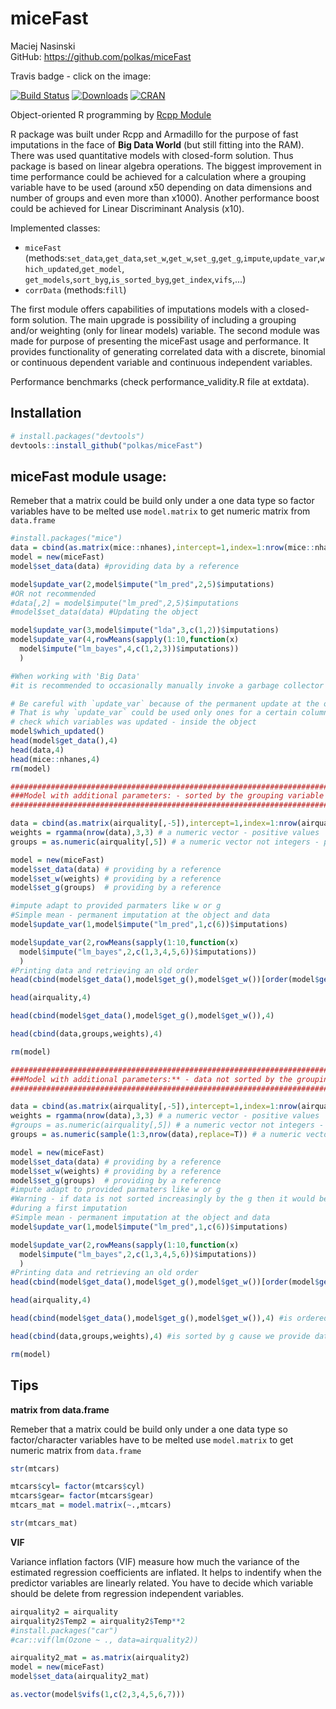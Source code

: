 # miceFast

Maciej Nasinski  
GitHub:  https://github.com/polkas/miceFast

Travis badge - click on the image:

[![Build Status](https://travis-ci.org/Polkas/miceFast.svg?branch=master)](https://travis-ci.org/Polkas/miceFast) 
[![Downloads](http://cranlogs.r-pkg.org/badges/grand-total/miceFast?color=brightgreen)](http://www.r-pkg.org/pkg/miceFast)
[![CRAN](http://www.r-pkg.org/badges/version/miceFast)](https://cran.r-project.org/package=miceFast)

Object-oriented R programming by [Rcpp Module](http://dirk.eddelbuettel.com/code/rcpp/Rcpp-modules.pdf)

R package was built under Rcpp and Armadillo for the purpose of fast imputations in the face of **Big Data World** (but still fitting into the RAM).
There was used quantitative models with closed-form solution. Thus package is based on linear algebra operations.
The biggest improvement in time performance could be achieved for a calculation where a grouping variable have to be used (around x50 depending on data dimensions and number of groups and even more than x1000).
Another performance boost could be achieved for Linear Discriminant Analysis (x10).

Implemented classes:

- `miceFast` (methods:`set_data`,`get_data`,`set_w`,`get_w`,`set_g`,`get_g`,`impute`,`update_var`,`which_updated`,`get_model`,
                      `get_models`,`sort_byg`,`is_sorted_byg`,`get_index`,`vifs`,...)
- `corrData` (methods:`fill`)

The first module offers capabilities of imputations models with a closed-form solution. The main upgrade is possibility of including a grouping and/or weighting (only for linear models) variable.
The second module was made for purpose of presenting the miceFast usage and performance. It provides functionality of generating correlated data with a discrete, binomial or continuous dependent variable and continuous independent variables.

Performance benchmarks (check performance_validity.R file at extdata).

## Installation

```r
# install.packages("devtools")
devtools::install_github("polkas/miceFast")
```

## miceFast module usage:

Remeber that a matrix could be build only under a one data type so factor variables have to be melted
use `model.matrix` to get numeric matrix from `data.frame`

```r
#install.packages("mice")
data = cbind(as.matrix(mice::nhanes),intercept=1,index=1:nrow(mice::nhanes))
model = new(miceFast)
model$set_data(data) #providing data by a reference

model$update_var(2,model$impute("lm_pred",2,5)$imputations)
#OR not recommended
#data[,2] = model$impute("lm_pred",2,5)$imputations
#model$set_data(data) #Updating the object

model$update_var(3,model$impute("lda",3,c(1,2))$imputations) 
model$update_var(4,rowMeans(sapply(1:10,function(x) 
  model$impute("lm_bayes",4,c(1,2,3))$imputations))
  )

#When working with 'Big Data'
#it is recommended to occasionally manually invoke a garbage collector `gc()`

# Be careful with `update_var` because of the permanent update at the object and data
# That is why `update_var` could be used only ones for a certain column
# check which variables was updated - inside the object
model$which_updated()
head(model$get_data(),4)
head(data,4)
head(mice::nhanes,4)
rm(model)

########################################################################
###Model with additional parameters: - sorted by the grouping variable
########################################################################

data = cbind(as.matrix(airquality[,-5]),intercept=1,index=1:nrow(airquality))
weights = rgamma(nrow(data),3,3) # a numeric vector - positive values
groups = as.numeric(airquality[,5]) # a numeric vector not integers - positive values - sorted increasingly

model = new(miceFast)
model$set_data(data) # providing by a reference
model$set_w(weights) # providing by a reference
model$set_g(groups)  # providing by a reference

#impute adapt to provided parmaters like w or g
#Simple mean - permanent imputation at the object and data
model$update_var(1,model$impute("lm_pred",1,c(6))$imputations)

model$update_var(2,rowMeans(sapply(1:10,function(x) 
  model$impute("lm_bayes",2,c(1,3,4,5,6))$imputations))
  )
#Printing data and retrieving an old order
head(cbind(model$get_data(),model$get_g(),model$get_w())[order(model$get_index()),],4)

head(airquality,4)

head(cbind(model$get_data(),model$get_g(),model$get_w()),4)

head(cbind(data,groups,weights),4)

rm(model)

############################################################################
###Model with additional parameters:** - data not sorted by the grouping variable
############################################################################

data = cbind(as.matrix(airquality[,-5]),intercept=1,index=1:nrow(airquality))
weights = rgamma(nrow(data),3,3) # a numeric vector - positive values
#groups = as.numeric(airquality[,5]) # a numeric vector not integers - positive values
groups = as.numeric(sample(1:3,nrow(data),replace=T)) # a numeric vector not integers - positive values

model = new(miceFast)
model$set_data(data) # providing by a reference
model$set_w(weights) # providing by a reference
model$set_g(groups)  # providing by a reference
#impute adapt to provided parmaters like w or g
#Warning - if data is not sorted increasingly by the g then it would be done automatically 
#during a first imputation
#Simple mean - permanent imputation at the object and data
model$update_var(1,model$impute("lm_pred",1,c(6))$imputations)

model$update_var(2,rowMeans(sapply(1:10,function(x) 
  model$impute("lm_bayes",2,c(1,3,4,5,6))$imputations))
  )
#Printing data and retrieving an old order
head(cbind(model$get_data(),model$get_g(),model$get_w())[order(model$get_index()),],4)

head(airquality,4)

head(cbind(model$get_data(),model$get_g(),model$get_w()),4) #is ordered by g

head(cbind(data,groups,weights),4) #is sorted by g cause we provide data by a reference

rm(model)

```

## Tips

**matrix from data.frame**

Remeber that a matrix could be build only under a one data type so factor/character variables have to be melted
use `model.matrix` to get numeric matrix from `data.frame`

```r
str(mtcars)

mtcars$cyl= factor(mtcars$cyl)
mtcars$gear= factor(mtcars$gear)
mtcars_mat = model.matrix(~.,mtcars)

str(mtcars_mat)
```

**VIF**

Variance inflation factors (VIF) measure how much the variance of the estimated regression coefficients are inflated. It helps to indentify when the predictor variables are linearly related. You have to decide which variable should be delete from regression independent variables.

```r
airquality2 = airquality
airquality2$Temp2 = airquality2$Temp**2
#install.packages("car")
#car::vif(lm(Ozone ~ ., data=airquality2))

airquality2_mat = as.matrix(airquality2)
model = new(miceFast)
model$set_data(airquality2_mat)

as.vector(model$vifs(1,c(2,3,4,5,6,7)))
```
